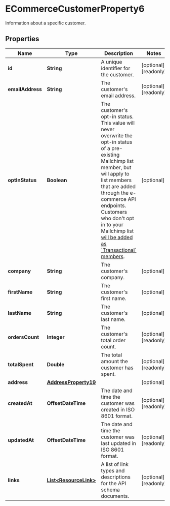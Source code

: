 

# ECommerceCustomerProperty6

Information about a specific customer.

## Properties

| Name | Type | Description | Notes |
|------------ | ------------- | ------------- | -------------|
|**id** | **String** | A unique identifier for the customer. |  [optional] [readonly] |
|**emailAddress** | **String** | The customer&#39;s email address. |  [optional] [readonly] |
|**optInStatus** | **Boolean** | The customer&#39;s opt-in status. This value will never overwrite the opt-in status of a pre-existing Mailchimp list member, but will apply to list members that are added through the e-commerce API endpoints. Customers who don&#39;t opt in to your Mailchimp list [will be added as &#x60;Transactional&#x60; members](https://mailchimp.com/developer/marketing/docs/e-commerce/#customers). |  [optional] |
|**company** | **String** | The customer&#39;s company. |  [optional] |
|**firstName** | **String** | The customer&#39;s first name. |  [optional] |
|**lastName** | **String** | The customer&#39;s last name. |  [optional] |
|**ordersCount** | **Integer** | The customer&#39;s total order count. |  [optional] [readonly] |
|**totalSpent** | **Double** | The total amount the customer has spent. |  [optional] [readonly] |
|**address** | [**AddressProperty19**](AddressProperty19.md) |  |  [optional] |
|**createdAt** | **OffsetDateTime** | The date and time the customer was created in ISO 8601 format. |  [optional] [readonly] |
|**updatedAt** | **OffsetDateTime** | The date and time the customer was last updated in ISO 8601 format. |  [optional] [readonly] |
|**links** | [**List&lt;ResourceLink&gt;**](ResourceLink.md) | A list of link types and descriptions for the API schema documents. |  [optional] [readonly] |



